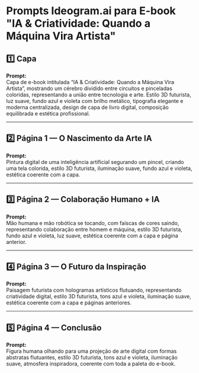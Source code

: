 # Prompts Ideogram.ai para E-book "IA & Criatividade: Quando a Máquina Vira Artista"

## 1️⃣ Capa
**Prompt:**  
Capa de e-book intitulada “IA & Criatividade: Quando a Máquina Vira Artista”, mostrando um cérebro dividido entre circuitos e pinceladas coloridas, representando a união entre tecnologia e arte. Estilo 3D futurista, luz suave, fundo azul e violeta com brilho metálico, tipografia elegante e moderna centralizada, design de capa de livro digital, composição equilibrada e estética profissional.

---

## 2️⃣ Página 1 — O Nascimento da Arte IA
**Prompt:**  
Pintura digital de uma inteligência artificial segurando um pincel, criando uma tela colorida, estilo 3D futurista, iluminação suave, fundo azul e violeta, estética coerente com a capa.

---

## 3️⃣ Página 2 — Colaboração Humano + IA
**Prompt:**  
Mão humana e mão robótica se tocando, com faíscas de cores saindo, representando colaboração entre homem e máquina, estilo 3D futurista, fundo azul e violeta, luz suave, estética coerente com a capa e página anterior.

---

## 4️⃣ Página 3 — O Futuro da Inspiração
**Prompt:**  
Paisagem futurista com hologramas artísticos flutuando, representando criatividade digital, estilo 3D futurista, tons azul e violeta, iluminação suave, estética coerente com a capa e páginas anteriores.

---

## 5️⃣ Página 4 — Conclusão
**Prompt:**  
Figura humana olhando para uma projeção de arte digital com formas abstratas flutuantes, estilo 3D futurista, tons azul e violeta, iluminação suave, atmosfera inspiradora, coerente com toda a paleta do e-book.
